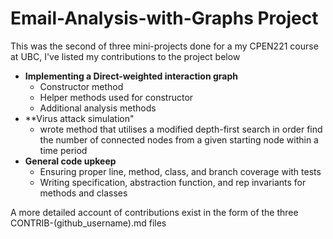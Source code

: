 # Email-Analysis-with-Graphs Project

This was the second of three mini-projects done for a my CPEN221 course at UBC, I've listed my contributions to the project below

- **Implementing a Direct-weighted interaction graph**
  - Constructor method
  - Helper methods used for constructor
  - Additional analysis methods
- **Virus attack simulation"
  - wrote method that utilises a modified depth-first search in order find the number of connected nodes from a given starting node within a time period
- **General code upkeep**
  - Ensuring proper line, method, class, and branch coverage with tests
  - Writing specification, abstraction function, and rep invariants for methods and classes

A more detailed account of contributions exist in the form of the three CONTRIB-(github_username).md files
